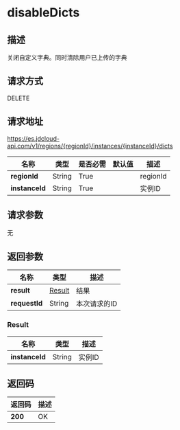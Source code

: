# disableDicts


## 描述
关闭自定义字典。同时清除用户已上传的字典

## 请求方式
DELETE

## 请求地址
https://es.jdcloud-api.com/v1/regions/{regionId}/instances/{instanceId}/dicts

|名称|类型|是否必需|默认值|描述|
|---|---|---|---|---|
|**regionId**|String|True| |regionId|
|**instanceId**|String|True| |实例ID|

## 请求参数
无


## 返回参数
|名称|类型|描述|
|---|---|---|
|**result**|[Result](disabledicts#result)|结果|
|**requestId**|String|本次请求的ID|

### <div id="result">Result</div>
|名称|类型|描述|
|---|---|---|
|**instanceId**|String|实例ID|

## 返回码
|返回码|描述|
|---|---|
|**200**|OK|
